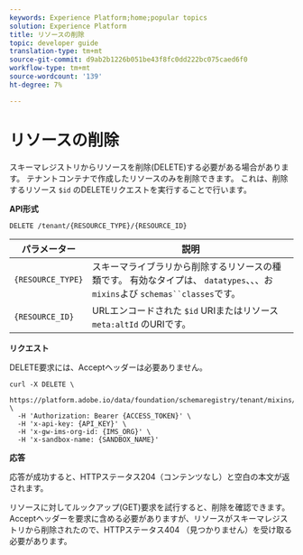 ```yaml
---
keywords: Experience Platform;home;popular topics
solution: Experience Platform
title: リソースの削除
topic: developer guide
translation-type: tm+mt
source-git-commit: d9ab2b1226b051be43f8fc0dd222bc075caed6f0
workflow-type: tm+mt
source-wordcount: '139'
ht-degree: 7%

---
```



# リソースの削除

スキーマレジストリからリソースを削除(DELETE)する必要がある場合があります。 テナントコンテナで作成したリソースのみを削除できます。 これは、削除するリソース `$id` のDELETEリクエストを実行することで行います。

**API形式**

```http
DELETE /tenant/{RESOURCE_TYPE}/{RESOURCE_ID} 
```

| パラメーター | 説明 |
| --- | --- |
| `{RESOURCE_TYPE}` | スキーマライブラリから削除するリソースの種類です。 有効なタイプは、 `datatypes`、、、お `mixins`よび `schemas``classes`です。 |
| `{RESOURCE_ID}` | URLエンコードされた `$id` URIまたはリソース `meta:altId` のURIです。 |

**リクエスト**

DELETE要求には、Acceptヘッダーは必要ありません。

```SHELL
curl -X DELETE \
  https://platform.adobe.io/data/foundation/schemaregistry/tenant/mixins/https%3A%2F%2Fns.adobe.com%2F{TENANT_ID}%2Fmixins%2F4fbd5368aa67f0e74d5838f67694c867 \
  -H 'Authorization: Bearer {ACCESS_TOKEN}' \
  -H 'x-api-key: {API_KEY}' \
  -H 'x-gw-ims-org-id: {IMS_ORG}' \
  -H 'x-sandbox-name: {SANDBOX_NAME}'
```

**応答**

応答が成功すると、HTTPステータス204（コンテンツなし）と空白の本文が返されます。

リソースに対してルックアップ(GET)要求を試行すると、削除を確認できます。 Acceptヘッダーを要求に含める必要がありますが、リソースがスキーマレジストリから削除されたので、HTTPステータス404 （見つかりません）を受け取る必要があります。